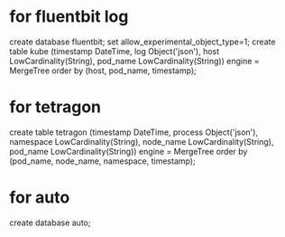# for fluentbit log
create database fluentbit;
set allow_experimental_object_type=1;
create table kube (timestamp DateTime, log Object('json'), host LowCardinality(String), pod_name LowCardinality(String)) engine = MergeTree order by (host, pod_name, timestamp);
# for tetragon
create table tetragon (timestamp DateTime, process Object('json'),  namespace LowCardinality(String), node_name LowCardinality(String), pod_name LowCardinality(String)) engine = MergeTree order by (pod_name, node_name, namespace, timestamp);
# for auto
create database auto;